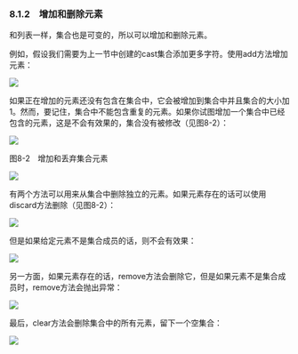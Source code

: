    

### 8.1.2　增加和删除元素

和列表一样，集合也是可变的，所以可以增加和删除元素。

例如，假设我们需要为上一节中创建的cast集合添加更多字符。使用add方法增加元素：

![](0-Assets/Epubook/程序员编程语言经典合集（计算机科学丛书5册套装），javapython编程语言含经典教材龙书《编译原理》%20(Bruce%20Eckel%20%20Alfred%20V.%20Aho%20%20Monica%20S.%20Lam%20etc.)%20(Z-Library)/images/image07072.jpeg)

如果正在增加的元素还没有包含在集合中，它会被增加到集合中并且集合的大小加1。然而，要记住，集合中不能包含重复的元素。如果你试图增加一个集合中已经包含的元素，这是不会有效果的，集合没有被修改（见图8-2）：

![](0-Assets/Epubook/程序员编程语言经典合集（计算机科学丛书5册套装），javapython编程语言含经典教材龙书《编译原理》%20(Bruce%20Eckel%20%20Alfred%20V.%20Aho%20%20Monica%20S.%20Lam%20etc.)%20(Z-Library)/images/image07073.jpeg)

图8-2　增加和丢弃集合元素

![](../Images/image07074.gif)

有两个方法可以用来从集合中删除独立的元素。如果元素存在的话可以使用discard方法删除（见图8-2）：

![](../Images/image07075.gif)

但是如果给定元素不是集合成员的话，则不会有效果：

![](../Images/image07076.gif)

另一方面，如果元素存在的话，remove方法会删除它，但是如果元素不是集合成员时，remove方法会抛出异常：

![](../Images/image07077.gif)

最后，clear方法会删除集合中的所有元素，留下一个空集合：

![](../Images/image07078.gif)